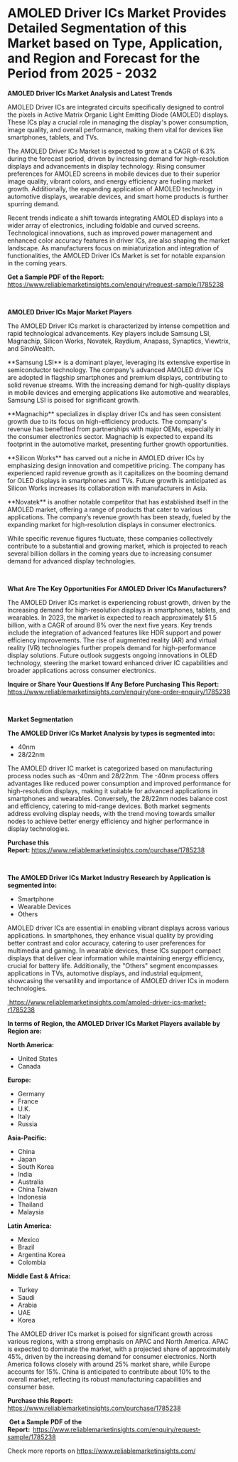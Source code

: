 <p><h1>AMOLED Driver ICs Market Provides Detailed Segmentation of this Market based on Type, Application, and Region and Forecast for the Period from 2025 - 2032</h1></p><p><strong>AMOLED Driver ICs Market Analysis and Latest Trends</strong></p>
<p><p>AMOLED Driver ICs are integrated circuits specifically designed to control the pixels in Active Matrix Organic Light Emitting Diode (AMOLED) displays. These ICs play a crucial role in managing the display's power consumption, image quality, and overall performance, making them vital for devices like smartphones, tablets, and TVs.</p><p>The AMOLED Driver ICs Market is expected to grow at a CAGR of 6.3% during the forecast period, driven by increasing demand for high-resolution displays and advancements in display technology. Rising consumer preferences for AMOLED screens in mobile devices due to their superior image quality, vibrant colors, and energy efficiency are fueling market growth. Additionally, the expanding application of AMOLED technology in automotive displays, wearable devices, and smart home products is further spurring demand.</p><p>Recent trends indicate a shift towards integrating AMOLED displays into a wider array of electronics, including foldable and curved screens. Technological innovations, such as improved power management and enhanced color accuracy features in driver ICs, are also shaping the market landscape. As manufacturers focus on miniaturization and integration of functionalities, the AMOLED Driver ICs Market is set for notable expansion in the coming years.</p></p>
<p><strong>Get a Sample PDF of the Report:&nbsp;</strong> <a href="https://www.reliablemarketinsights.com/enquiry/request-sample/1785238?utm_campaign=3065&utm_medium=2&utm_source=Github&utm_content=ia&utm_term=25032025&utm_id=amoled-driver-ics">https://www.reliablemarketinsights.com/enquiry/request-sample/1785238</a></p>
<p>&nbsp;</p>
<p><strong>AMOLED Driver ICs Major Market Players</strong></p>
<p><p>The AMOLED Driver ICs market is characterized by intense competition and rapid technological advancements. Key players include Samsung LSI, Magnachip, Silicon Works, Novatek, Raydium, Anapass, Synaptics, Viewtrix, and SinoWealth. </p><p>**Samsung LSI** is a dominant player, leveraging its extensive expertise in semiconductor technology. The company's advanced AMOLED driver ICs are adopted in flagship smartphones and premium displays, contributing to solid revenue streams. With the increasing demand for high-quality displays in mobile devices and emerging applications like automotive and wearables, Samsung LSI is poised for significant growth.</p><p>**Magnachip** specializes in display driver ICs and has seen consistent growth due to its focus on high-efficiency products. The company's revenue has benefitted from partnerships with major OEMs, especially in the consumer electronics sector. Magnachip is expected to expand its footprint in the automotive market, presenting further growth opportunities.</p><p>**Silicon Works** has carved out a niche in AMOLED driver ICs by emphasizing design innovation and competitive pricing. The company has experienced rapid revenue growth as it capitalizes on the booming demand for OLED displays in smartphones and TVs. Future growth is anticipated as Silicon Works increases its collaboration with manufacturers in Asia.</p><p>**Novatek** is another notable competitor that has established itself in the AMOLED market, offering a range of products that cater to various applications. The company’s revenue growth has been steady, fueled by the expanding market for high-resolution displays in consumer electronics.</p><p>While specific revenue figures fluctuate, these companies collectively contribute to a substantial and growing market, which is projected to reach several billion dollars in the coming years due to increasing consumer demand for advanced display technologies.</p></p>
<p>&nbsp;</p>
<p><strong>What Are The Key Opportunities For AMOLED Driver ICs Manufacturers?</strong></p>
<p><p>The AMOLED Driver ICs market is experiencing robust growth, driven by the increasing demand for high-resolution displays in smartphones, tablets, and wearables. In 2023, the market is expected to reach approximately $1.5 billion, with a CAGR of around 8% over the next five years. Key trends include the integration of advanced features like HDR support and power efficiency improvements. The rise of augmented reality (AR) and virtual reality (VR) technologies further propels demand for high-performance display solutions. Future outlook suggests ongoing innovations in OLED technology, steering the market toward enhanced driver IC capabilities and broader applications across consumer electronics.</p></p>
<p><strong>Inquire or Share Your Questions If Any Before Purchasing This Report:</strong> <a href="https://www.reliablemarketinsights.com/enquiry/pre-order-enquiry/1785238?utm_campaign=3065&utm_medium=2&utm_source=Github&utm_content=ia&utm_term=25032025&utm_id=amoled-driver-ics">https://www.reliablemarketinsights.com/enquiry/pre-order-enquiry/1785238</a></p>
<p>&nbsp;</p>
<p><strong>Market Segmentation</strong></p>
<p><strong>The AMOLED Driver ICs Market Analysis by types is segmented into:</strong></p>
<p><ul><li>40nm</li><li>28/22nm</li></ul></p>
<p><p>The AMOLED driver IC market is categorized based on manufacturing process nodes such as -40nm and 28/22nm. The -40nm process offers advantages like reduced power consumption and improved performance for high-resolution displays, making it suitable for advanced applications in smartphones and wearables. Conversely, the 28/22nm nodes balance cost and efficiency, catering to mid-range devices. Both market segments address evolving display needs, with the trend moving towards smaller nodes to achieve better energy efficiency and higher performance in display technologies.</p></p>
<p><strong>Purchase this Report:&nbsp;</strong><a href="https://www.reliablemarketinsights.com/purchase/1785238?utm_campaign=3065&utm_medium=2&utm_source=Github&utm_content=ia&utm_term=25032025&utm_id=amoled-driver-ics">https://www.reliablemarketinsights.com/purchase/1785238</a></p>
<p>&nbsp;</p>
<p><strong>The AMOLED Driver ICs Market Industry Research by Application is segmented into:</strong></p>
<p><ul><li>Smartphone</li><li>Wearable Devices</li><li>Others</li></ul></p>
<p><p>AMOLED driver ICs are essential in enabling vibrant displays across various applications. In smartphones, they enhance visual quality by providing better contrast and color accuracy, catering to user preferences for multimedia and gaming. In wearable devices, these ICs support compact displays that deliver clear information while maintaining energy efficiency, crucial for battery life. Additionally, the "Others" segment encompasses applications in TVs, automotive displays, and industrial equipment, showcasing the versatility and importance of AMOLED driver ICs in modern technologies.</p></p>
<p><a href="https://www.reliablemarketinsights.com/amoled-driver-ics-market-r1785238?utm_campaign=3065&utm_medium=2&utm_source=Github&utm_content=ia&utm_term=25032025&utm_id=amoled-driver-ics">&nbsp;https://www.reliablemarketinsights.com/amoled-driver-ics-market-r1785238</a></p>
<p><strong>In terms of Region, the AMOLED Driver ICs Market Players available by Region are:</strong></p>
<p>
    <p> <strong> North America: </strong>
        <ul>
            <li>United States</li>
            <li>Canada</li>
        </ul>
        </p> 
    <p> <strong> Europe: </strong>
        <ul>
            <li>Germany</li>
            <li>France</li>
            <li>U.K.</li>
            <li>Italy</li>
            <li>Russia</li>
        </ul>
        </p> 
    <p> <strong> Asia-Pacific: </strong>
        <ul>
            <li>China</li>
            <li>Japan</li>
            <li>South Korea</li>
            <li>India</li>
            <li>Australia</li>
            <li>China Taiwan</li>
            <li>Indonesia</li>
            <li>Thailand</li>
            <li>Malaysia</li>
        </ul>
        </p> 
    <p> <strong> Latin America: </strong>
        <ul>
            <li>Mexico</li>
            <li>Brazil</li>
            <li>Argentina Korea</li>
            <li>Colombia</li>
        </ul>
        </p> 
    <p> <strong> Middle East & Africa: </strong>
        <ul>
            <li>Turkey</li>
            <li>Saudi</li>
            <li>Arabia</li>
            <li>UAE</li>
            <li>Korea</li>
        </ul>
    </p>
    </p>
<p><p>The AMOLED driver ICs market is poised for significant growth across various regions, with a strong emphasis on APAC and North America. APAC is expected to dominate the market, with a projected share of approximately 45%, driven by the increasing demand for consumer electronics. North America follows closely with around 25% market share, while Europe accounts for 15%. China is anticipated to contribute about 10% to the overall market, reflecting its robust manufacturing capabilities and consumer base.</p></p>
<p><strong>Purchase this Report: </strong><a href="https://www.reliablemarketinsights.com/purchase/1785238?utm_campaign=3065&utm_medium=2&utm_source=Github&utm_content=ia&utm_term=25032025&utm_id=amoled-driver-ics">https://www.reliablemarketinsights.com/purchase/1785238</a></p>
<p>&nbsp;<strong>Get a Sample PDF of the Report:&nbsp;&nbsp;</strong><a href="https://www.reliablemarketinsights.com/enquiry/request-sample/1785238?utm_campaign=3065&utm_medium=2&utm_source=Github&utm_content=ia&utm_term=25032025&utm_id=amoled-driver-ics">https://www.reliablemarketinsights.com/enquiry/request-sample/1785238</a></p>
<p><strong></strong></p>
<p>Check more reports on <a href="https://www.reliablemarketinsights.com/?utm_campaign=3065&utm_medium=2&utm_source=Github&utm_content=ia&utm_term=25032025&utm_id=amoled-driver-ics">https://www.reliablemarketinsights.com/</a></p>